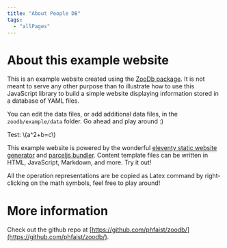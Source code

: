 ```yaml
---
title: "About People DB"
tags:
  - "allPages"
---
```


# About this example website

This is an example website created using the [ZooDb
package](https://github.com/phfaist/zoodb). It is not meant to serve any other
purpose than to illustrate how to use this JavaScript library to build a simple
website displaying information stored in a database of YAML files.

You can edit the data files, or add additional data files, in the
`zoodb/example/data` folder. Go ahead and play around :)

Test: <span class="inline-math">\\\(a^2+b=c\\\)</span>

This example website is powered by the wonderful [eleventy static website
generator](https://11ty.dev/) and [parceljs bundler](https://parceljs.org/).
Content template files can be written in HTML, JavaScript, Markdown, and more.
Try it out!

All the operation representations are be copied as Latex command by right-clicking on the math symbols, feel free to play around!

# More information

Check out the github repo at
[https://github.com/phfaist/zoodb/](https://github.com/phfaist/zoodb/).
